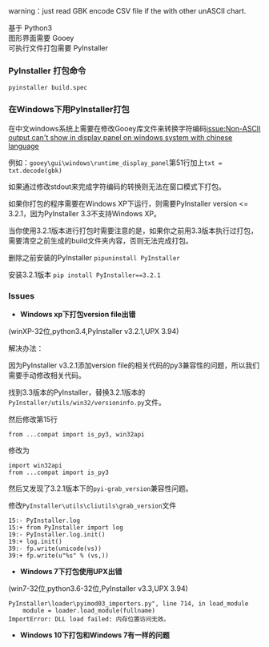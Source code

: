 warning：just read GBK encode CSV file if the with other unASCII chart.

基于 Python3  
图形界面需要 Gooey  
可执行文件打包需要 PyInstaller

### PyInstaller 打包命令

`pyinstaller build.spec`

### 在Windows下用PyInstaller打包

在中文windows系统上需要在修改Gooey库文件来转换字符编码[issue:Non-ASCII output can't show in display panel on windows system with chinese language](https://github.com/chriskiehl/Gooey/issues/230)

例如：`gooey\gui\windows\runtime_display_panel`第51行加上`txt = txt.decode(gbk)`

如果通过修改stdout来完成字符编码的转换则无法在窗口模式下打包。

如果你打包的程序需要在Windows XP下运行，则需要PyInstaller version <= 3.2.1，因为PyInstaller 3.3不支持Windows XP。

当你使用3.2.1版本进行打包时需要注意的是，如果你之前用3.3版本执行过打包，需要清空之前生成的build文件夹内容，否则无法完成打包。

删除之前安装的PyInstaller
`pipuninstall PyInstaller` 

安装3.2.1版本
`pip install PyInstaller==3.2.1`

### Issues

* __Windows xp下打包version file出错__
    
(winXP-32位,python3.4,PyInstaller v3.2.1,UPX 3.94)

解决办法：

因为PyInstaller v3.2.1添加version file的相关代码的py3兼容性的问题，所以我们需要手动修改相关代码。

找到3.3版本的PyInstaller，替换3.2.1版本的`PyInstaller/utils/win32/versioninfo.py`文件。

然后修改第15行

    from ...compat import is_py3, win32api
    
修改为

    import win32api
    from ...compat import is_py3
    
然后又发现了3.2.1版本下的`pyi-grab_version`兼容性问题。

修改`PyInstaller\utils\cliutils\grab_version`文件

    15:- PyInstaller.log
    15:+ from PyInstaller import log
    19:- PyInstaller.log.init()
    19:+ log.init()
    39:- fp.write(unicode(vs))
    39:+ fp.write(u"%s" % (vs,))   

* __Windows 7下打包使用UPX出错__

(win7-32位,python3.6-32位,PyInstaller v3.3,UPX 3.94)

    PyInstaller\loader\pyimod03_importers.py", line 714, in load_module
        module = loader.load_module(fullname)
    ImportError: DLL load failed: 内存位置访问无效。

* __Windows 10下打包和Windows 7有一样的问题__